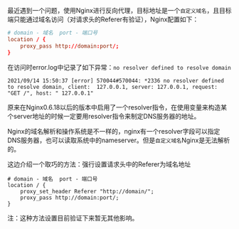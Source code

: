 

最近遇到一个问题，使用Nginx进行反向代理，目标地址是一个`自定义域名`，且目标端只能通过域名访问（对请求头的Referer有验证），Nginx配置如下：

```conf
# domain - 域名  port - 端口号
location / {
	proxy_pass http://domain:port/;
}
```

在访问时error.log中记录了如下异常：`no resolver defined to resolve domain` 

```shell
2021/09/14 15:50:37 [error] 570044#570044: *2336 no resolver defined to resolve domain, client:  127.0.0.1, server: 127.0.0.1, request: "GET /", host: " 127.0.0.1"
```

原来在Nginx0.6.18以后的版本中启用了一个resolver指令，在使用变量来构造某个server地址的时候一定要用resolver指令来制定DNS服务器的地址。

Nginx的域名解析和操作系统是不一样的，nginx有一个resolver字段可以指定DNS服务器，也可以读取系统中的nameserver。但是`自定义域名`Nginx是无法解析的。

这边介绍一个取巧的方法：强行设置请求头中的Referer为域名地址

```
# domain - 域名  port - 端口号
location / {
	proxy_set_header Referer "http://domain/";
	proxy_pass http://domain:port/;
}
```

注：这种方法设置目前验证下来暂无其他影响。

